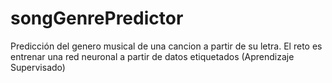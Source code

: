 # songGenrePredictor
Predicción del genero musical de una cancion a partir de su letra. El reto es entrenar una red neuronal a partir de datos etiquetados (Aprendizaje Supervisado)
